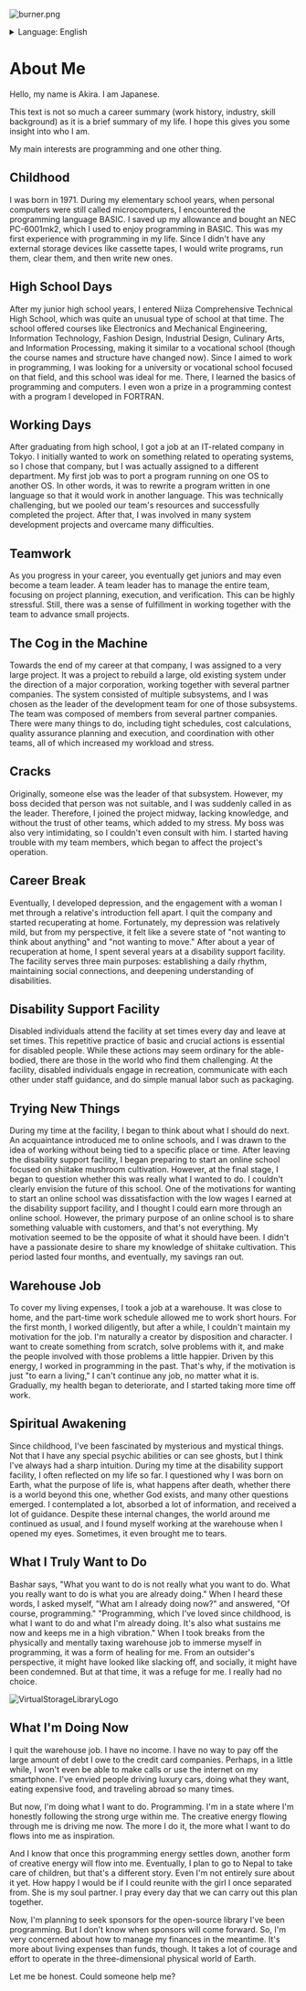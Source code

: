 
![burner.png](https://raw.githubusercontent.com/shimodateakira/VirtualStorageLibrary/master/docs/images/burner.png)

<details>
  <summary>Language: English</summary>
  <ul>
    <li><a href="aboutme.md">English</a></li>
    <li><a href="aboutme.ja.md">Japanese</a></li>
  </ul>
</details>


# About Me

Hello, my name is Akira. I am Japanese.

This text is not so much a career summary (work history, industry, skill background) as it is a brief summary of my life. I hope this gives you some insight into who I am.

My main interests are programming and one other thing.

## Childhood

I was born in 1971. During my elementary school years, when personal computers were still called microcomputers, I encountered the programming language BASIC. I saved up my allowance and bought an NEC PC-6001mk2, which I used to enjoy programming in BASIC. This was my first experience with programming in my life. Since I didn't have any external storage devices like cassette tapes, I would write programs, run them, clear them, and then write new ones.

## High School Days

After my junior high school years, I entered Niiza Comprehensive Technical High School, which was quite an unusual type of school at that time. The school offered courses like Electronics and Mechanical Engineering, Information Technology, Fashion Design, Industrial Design, Culinary Arts, and Information Processing, making it similar to a vocational school (though the course names and structure have changed now). Since I aimed to work in programming, I was looking for a university or vocational school focused on that field, and this school was ideal for me. There, I learned the basics of programming and computers. I even won a prize in a programming contest with a program I developed in FORTRAN.

## Working Days

After graduating from high school, I got a job at an IT-related company in Tokyo. I initially wanted to work on something related to operating systems, so I chose that company, but I was actually assigned to a different department. My first job was to port a program running on one OS to another OS. In other words, it was to rewrite a program written in one language so that it would work in another language. This was technically challenging, but we pooled our team's resources and successfully completed the project. After that, I was involved in many system development projects and overcame many difficulties.

## Teamwork

As you progress in your career, you eventually get juniors and may even become a team leader. A team leader has to manage the entire team, focusing on project planning, execution, and verification. This can be highly stressful. Still, there was a sense of fulfillment in working together with the team to advance small projects.

## The Cog in the Machine

Towards the end of my career at that company, I was assigned to a very large project. It was a project to rebuild a large, old existing system under the direction of a major corporation, working together with several partner companies. The system consisted of multiple subsystems, and I was chosen as the leader of the development team for one of those subsystems. The team was composed of members from several partner companies. There were many things to do, including tight schedules, cost calculations, quality assurance planning and execution, and coordination with other teams, all of which increased my workload and stress.

## Cracks

Originally, someone else was the leader of that subsystem. However, my boss decided that person was not suitable, and I was suddenly called in as the leader. Therefore, I joined the project midway, lacking knowledge, and without the trust of other teams, which added to my stress. My boss was also very intimidating, so I couldn't even consult with him. I started having trouble with my team members, which began to affect the project's operation.

## Career Break

Eventually, I developed depression, and the engagement with a woman I met through a relative's introduction fell apart. I quit the company and started recuperating at home. Fortunately, my depression was relatively mild, but from my perspective, it felt like a severe state of "not wanting to think about anything" and "not wanting to move." After about a year of recuperation at home, I spent several years at a disability support facility. The facility serves three main purposes: establishing a daily rhythm, maintaining social connections, and deepening understanding of disabilities.

## Disability Support Facility

Disabled individuals attend the facility at set times every day and leave at set times. This repetitive practice of basic and crucial actions is essential for disabled people. While these actions may seem ordinary for the able-bodied, there are those in the world who find them challenging. At the facility, disabled individuals engage in recreation, communicate with each other under staff guidance, and do simple manual labor such as packaging.

## Trying New Things

During my time at the facility, I began to think about what I should do next. An acquaintance introduced me to online schools, and I was drawn to the idea of working without being tied to a specific place or time. After leaving the disability support facility, I began preparing to start an online school focused on shiitake mushroom cultivation. However, at the final stage, I began to question whether this was really what I wanted to do. I couldn't clearly envision the future of this school. One of the motivations for wanting to start an online school was dissatisfaction with the low wages I earned at the disability support facility, and I thought I could earn more through an online school. However, the primary purpose of an online school is to share something valuable with customers, and that's not everything. My motivation seemed to be the opposite of what it should have been. I didn't have a passionate desire to share my knowledge of shiitake cultivation. This period lasted four months, and eventually, my savings ran out.

## Warehouse Job

To cover my living expenses, I took a job at a warehouse. It was close to home, and the part-time work schedule allowed me to work short hours. For the first month, I worked diligently, but after a while, I couldn't maintain my motivation for the job. I'm naturally a creator by disposition and character. I want to create something from scratch, solve problems with it, and make the people involved with those problems a little happier. Driven by this energy, I worked in programming in the past. That's why, if the motivation is just "to earn a living," I can't continue any job, no matter what it is. Gradually, my health began to deteriorate, and I started taking more time off work.

## Spiritual Awakening

Since childhood, I've been fascinated by mysterious and mystical things. Not that I have any special psychic abilities or can see ghosts, but I think I've always had a sharp intuition. During my time at the disability support facility, I often reflected on my life so far. I questioned why I was born on Earth, what the purpose of life is, what happens after death, whether there is a world beyond this one, whether God exists, and many other questions emerged. I contemplated a lot, absorbed a lot of information, and received a lot of guidance. Despite these internal changes, the world around me continued as usual, and I found myself working at the warehouse when I opened my eyes. Sometimes, it even brought me to tears.

## What I Truly Want to Do

Bashar says, "What you want to do is not really what you want to do. What you really want to do is what you are already doing." When I heard these words, I asked myself, "What am I already doing now?" and answered, "Of course, programming." "Programming, which I've loved since childhood, is what I want to do and what I'm already doing. It's also what sustains me now and keeps me in a high vibration." When I took breaks from the physically and mentally taxing warehouse job to immerse myself in programming, it was a form of healing for me. From an outsider's perspective, it might have looked like slacking off, and socially, it might have been condemned. But at that time, it was a refuge for me. I really had no choice.

![VirtualStorageLibraryLogo](https://raw.githubusercontent.com/shimodateakira/VirtualStorageLibrary/master/tree_256x256.svg)

## What I'm Doing Now

I quit the warehouse job. I have no income. I have no way to pay off the large amount of debt I owe to the credit card companies. Perhaps, in a little while, I won't even be able to make calls or use the internet on my smartphone. I've envied people driving luxury cars, doing what they want, eating expensive food, and traveling abroad so many times.

But now, I'm doing what I want to do. Programming. I'm in a state where I'm honestly following the strong urge within me. The creative energy flowing through me is driving me now. The more I do it, the more what I want to do flows into me as inspiration.

And I know that once this programming energy settles down, another form of creative energy will flow into me. Eventually, I plan to go to Nepal to take care of children, but that's a different story. Even I'm not entirely sure about it yet. How happy I would be if I could reunite with the girl I once separated from. She is my soul partner. I pray every day that we can carry out this plan together.

Now, I'm planning to seek sponsors for the open-source library I've been programming. But I don't know when sponsors will come forward. So, I'm very concerned about how to manage my finances in the meantime. It's more about living expenses than funds, though. It takes a lot of courage and effort to operate in the three-dimensional physical world of Earth.

Let me be honest. Could someone help me?
